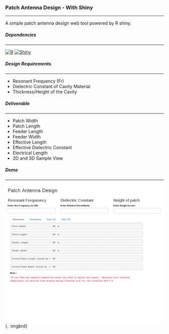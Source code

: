 <link rel="stylesheet" type="text/css" href="style.css"/>
<style>
.imgbrd {
        border: 1px solid #902f3f;
        width : auto;
        padding: 20px;
        border-bottom-right-radius: 8px;
        border-bottom-left-radius: 8px;
        clear: both;
}
</style>
    
### Patch Antenna Design - With Shiny
<hr>

A simple patch antenna design web tool powered by R shiny.

##### Dependencies
<hr>

[![R](https://img.shields.io/badge/R-3.5.0-blue.svg?longCache=true&style=plastic)](https://www.r-project.org/)
[![Shiny](https://img.shields.io/badge/Shiny-1.1.0-blue.svg?longCache=true&style=plastic)](https://shiny.rstudio.com/)

##### Design Requirements
<hr>


- Resonant Frequency (Fr)
- Dielectric Constant of Cavity Material
- Thickness/Height of the Cavity

##### Deliverable
<hr>

- Patch Width           
- Patch Length          
- Feeder Length          
- Feeder Width
- Effective Length
- Effective Dielectric Constant
- Electrical Length
- 2D and 3D Sample View


##### Demo
<hr>

![img](/www/patch-design.gif)
{. :imgbrd}
